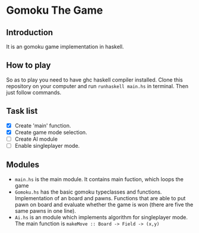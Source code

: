 # Gomoku The Game

## Introduction
 It is an gomoku game implementation in haskell.

## How to play
 So as to play you need to have ghc haskell compiler installed. Clone this repository on your computer and run `runhaskell main.hs` in terminal. Then just follow commands.

## Task list
- [x] Create 'main' function.
- [x] Create game mode selection.
- [ ] Create AI module
- [ ] Enable singleplayer mode.

## Modules
- `main.hs` is the main module. It contains main fuction, which loops the game
- `Gomoku.hs` has the basic gomoku typeclasses and functions. Implementation of an board and pawns. Functions that are able to put pawn on board and evaluate whether the game is won (there are five the same pawns in one line).
- `Ai.hs` is an module which implements algorithm for singleplayer mode. The main function is `makeMove :: Board -> Field -> (x,y)`
